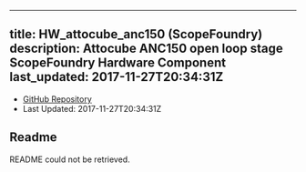 
---
title: HW_attocube_anc150 (ScopeFoundry)
description: Attocube ANC150 open loop stage ScopeFoundry Hardware Component
last_updated: 2017-11-27T20:34:31Z
---
- [GitHub Repository](https://github.com/ScopeFoundry/HW_attocube_anc150)
- Last Updated: 2017-11-27T20:34:31Z
## Readme
README could not be retrieved.
